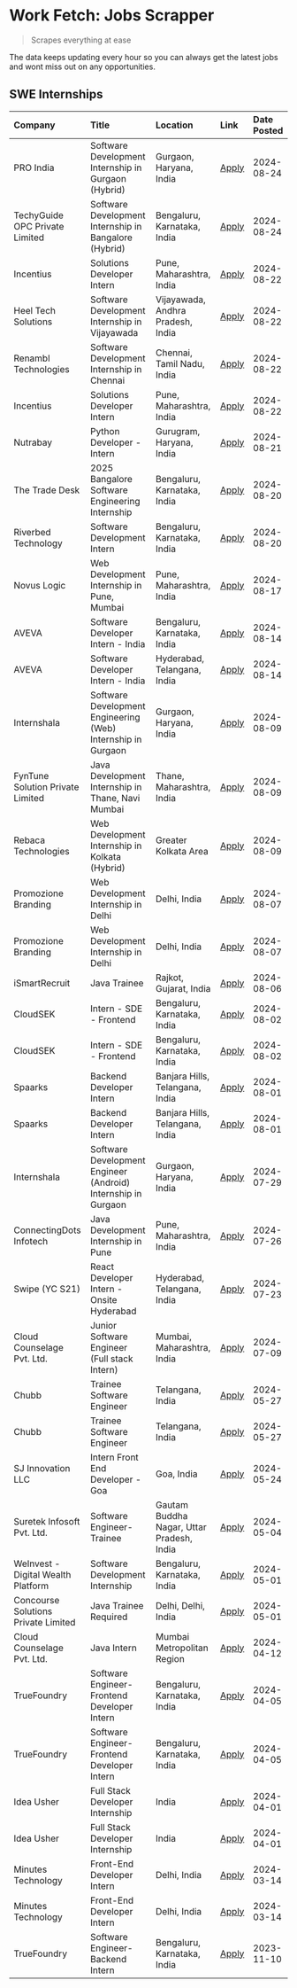 # Work Fetch: Jobs Scrapper
> Scrapes everything at ease

The data keeps updating every hour so you can always get the latest jobs and wont miss out on any opportunities.

## SWE Internships
<!--START_SECTION:workfetch-->
| Company                             | Title                                                         | Location                                  | Link                                                                                                                                                                                                                                                                                     | Date Posted   |
|:------------------------------------|:--------------------------------------------------------------|:------------------------------------------|:-----------------------------------------------------------------------------------------------------------------------------------------------------------------------------------------------------------------------------------------------------------------------------------------|:--------------|
| PRO India                           | Software Development Internship in Gurgaon (Hybrid)           | Gurgaon, Haryana, India                   | [Apply](https://in.linkedin.com/jobs/view/software-development-internship-in-gurgaon-hybrid-at-pro-india-4009587664?position=48&pageNum=0&refId=k0ETJTtOUbP3fsYry55%2BLg%3D%3D&trackingId=eNGdtv%2BGjaieF5mYoKwqbw%3D%3D&trk=public_jobs_jserp-result_search-card)                       | 2024-08-24    |
| TechyGuide OPC Private Limited      | Software Development Internship in Bangalore (Hybrid)         | Bengaluru, Karnataka, India               | [Apply](https://in.linkedin.com/jobs/view/software-development-internship-in-bangalore-hybrid-at-techyguide-opc-private-limited-4009591646?position=60&pageNum=0&refId=k0ETJTtOUbP3fsYry55%2BLg%3D%3D&trackingId=UFVRFbGh8GVRnt1AYzLaNA%3D%3D&trk=public_jobs_jserp-result_search-card)  | 2024-08-24    |
| Incentius                           | Solutions Developer Intern                                    | Pune, Maharashtra, India                  | [Apply](https://in.linkedin.com/jobs/view/solutions-developer-intern-at-incentius-4005695869?position=31&pageNum=0&refId=k0ETJTtOUbP3fsYry55%2BLg%3D%3D&trackingId=9rOkAl3%2BVMcKxrb3GNt5GA%3D%3D&trk=public_jobs_jserp-result_search-card)                                              | 2024-08-22    |
| Heel Tech Solutions                 | Software Development Internship in Vijayawada                 | Vijayawada, Andhra Pradesh, India         | [Apply](https://in.linkedin.com/jobs/view/software-development-internship-in-vijayawada-at-heel-tech-solutions-4007906692?position=41&pageNum=0&refId=k0ETJTtOUbP3fsYry55%2BLg%3D%3D&trackingId=Z4sxWA6DCRAKdoinI1Skjw%3D%3D&trk=public_jobs_jserp-result_search-card)                   | 2024-08-22    |
| Renambl Technologies                | Software Development Internship in Chennai                    | Chennai, Tamil Nadu, India                | [Apply](https://in.linkedin.com/jobs/view/software-development-internship-in-chennai-at-renambl-technologies-4007910299?position=57&pageNum=0&refId=k0ETJTtOUbP3fsYry55%2BLg%3D%3D&trackingId=36Wbn9jj%2FVNXibDPQWA%2BvQ%3D%3D&trk=public_jobs_jserp-result_search-card)                 | 2024-08-22    |
| Incentius                           | Solutions Developer Intern                                    | Pune, Maharashtra, India                  | [Apply](https://in.linkedin.com/jobs/view/solutions-developer-intern-at-incentius-4005695869?position=6&pageNum=2&refId=BlA53elujQOpD28Sw%2F1KYA%3D%3D&trackingId=3uoc5B1yr4TkXQpLc8PqFw%3D%3D&trk=public_jobs_jserp-result_search-card)                                                 | 2024-08-22    |
| Nutrabay                            | Python Developer - Intern                                     | Gurugram, Haryana, India                  | [Apply](https://in.linkedin.com/jobs/view/python-developer-intern-at-nutrabay-4003909226?position=55&pageNum=0&refId=k0ETJTtOUbP3fsYry55%2BLg%3D%3D&trackingId=bn8lE%2BV8c1%2Fs05wDfxuTPA%3D%3D&trk=public_jobs_jserp-result_search-card)                                                | 2024-08-21    |
| The Trade Desk                      | 2025 Bangalore Software Engineering Internship                | Bengaluru, Karnataka, India               | [Apply](https://in.linkedin.com/jobs/view/2025-bangalore-software-engineering-internship-at-the-trade-desk-3987456531?position=11&pageNum=0&refId=k0ETJTtOUbP3fsYry55%2BLg%3D%3D&trackingId=iAqrHtf27AY26dNMy9RHXg%3D%3D&trk=public_jobs_jserp-result_search-card)                       | 2024-08-20    |
| Riverbed Technology                 | Software Development Intern                                   | Bengaluru, Karnataka, India               | [Apply](https://in.linkedin.com/jobs/view/software-development-intern-at-riverbed-technology-4004467559?position=39&pageNum=0&refId=k0ETJTtOUbP3fsYry55%2BLg%3D%3D&trackingId=ExIVjZ%2FS2RA1o%2Fh%2F0R9P5Q%3D%3D&trk=public_jobs_jserp-result_search-card)                               | 2024-08-20    |
| Novus Logic                         | Web Development Internship in Pune, Mumbai                    | Pune, Maharashtra, India                  | [Apply](https://in.linkedin.com/jobs/view/web-development-internship-in-pune-mumbai-at-novus-logic-4003713081?position=58&pageNum=0&refId=k0ETJTtOUbP3fsYry55%2BLg%3D%3D&trackingId=biD77cQH2ZwkBJ0I8jh2Ng%3D%3D&trk=public_jobs_jserp-result_search-card)                               | 2024-08-17    |
| AVEVA                               | Software Developer Intern - India                             | Bengaluru, Karnataka, India               | [Apply](https://in.linkedin.com/jobs/view/software-developer-intern-india-at-aveva-3998279987?position=9&pageNum=0&refId=k0ETJTtOUbP3fsYry55%2BLg%3D%3D&trackingId=PJmI6HY9JCiKsGkdbdtNxg%3D%3D&trk=public_jobs_jserp-result_search-card)                                                | 2024-08-14    |
| AVEVA                               | Software Developer Intern - India                             | Hyderabad, Telangana, India               | [Apply](https://in.linkedin.com/jobs/view/software-developer-intern-india-at-aveva-3998281598?position=13&pageNum=0&refId=k0ETJTtOUbP3fsYry55%2BLg%3D%3D&trackingId=wj%2BH1f0Wx%2FLgSbJW7AOylQ%3D%3D&trk=public_jobs_jserp-result_search-card)                                           | 2024-08-14    |
| Internshala                         | Software Development Engineering (Web) Internship in Gurgaon  | Gurgaon, Haryana, India                   | [Apply](https://in.linkedin.com/jobs/view/software-development-engineering-web-internship-in-gurgaon-at-internshala-3997620471?position=4&pageNum=0&refId=k0ETJTtOUbP3fsYry55%2BLg%3D%3D&trackingId=Sq8DMPNx2eVDP19mApfTmA%3D%3D&trk=public_jobs_jserp-result_search-card)               | 2024-08-09    |
| FynTune Solution Private Limited    | Java Development Internship in Thane, Navi Mumbai             | Thane, Maharashtra, India                 | [Apply](https://in.linkedin.com/jobs/view/java-development-internship-in-thane-navi-mumbai-at-fyntune-solution-private-limited-3997619285?position=24&pageNum=0&refId=k0ETJTtOUbP3fsYry55%2BLg%3D%3D&trackingId=c7p%2BfEDfQwZLeD5nStxOcg%3D%3D&trk=public_jobs_jserp-result_search-card) | 2024-08-09    |
| Rebaca Technologies                 | Web Development Internship in Kolkata (Hybrid)                | Greater Kolkata Area                      | [Apply](https://in.linkedin.com/jobs/view/web-development-internship-in-kolkata-hybrid-at-rebaca-technologies-3997621369?position=45&pageNum=0&refId=k0ETJTtOUbP3fsYry55%2BLg%3D%3D&trackingId=dctshh43eBHRPHvusK8Zlg%3D%3D&trk=public_jobs_jserp-result_search-card)                    | 2024-08-09    |
| Promozione Branding                 | Web Development Internship in Delhi                           | Delhi, India                              | [Apply](https://in.linkedin.com/jobs/view/web-development-internship-in-delhi-at-promozione-branding-3995559880?position=28&pageNum=0&refId=k0ETJTtOUbP3fsYry55%2BLg%3D%3D&trackingId=BOEniSKip2rGurWDnBQKzw%3D%3D&trk=public_jobs_jserp-result_search-card)                             | 2024-08-07    |
| Promozione Branding                 | Web Development Internship in Delhi                           | Delhi, India                              | [Apply](https://in.linkedin.com/jobs/view/web-development-internship-in-delhi-at-promozione-branding-3995559880?position=3&pageNum=2&refId=BlA53elujQOpD28Sw%2F1KYA%3D%3D&trackingId=Kf7EEc0GwmtrpnB0yjDC0Q%3D%3D&trk=public_jobs_jserp-result_search-card)                              | 2024-08-07    |
| iSmartRecruit                       | Java Trainee                                                  | Rajkot, Gujarat, India                    | [Apply](https://in.linkedin.com/jobs/view/java-trainee-at-ismartrecruit-3992301825?position=37&pageNum=0&refId=k0ETJTtOUbP3fsYry55%2BLg%3D%3D&trackingId=HfVVt63%2F26qkte5nKCSFGw%3D%3D&trk=public_jobs_jserp-result_search-card)                                                        | 2024-08-06    |
| CloudSEK                            | Intern - SDE - Frontend                                       | Bengaluru, Karnataka, India               | [Apply](https://in.linkedin.com/jobs/view/intern-sde-frontend-at-cloudsek-3991574495?position=27&pageNum=0&refId=k0ETJTtOUbP3fsYry55%2BLg%3D%3D&trackingId=6lbVd8az2Qw%2ByVWGmfXq6A%3D%3D&trk=public_jobs_jserp-result_search-card)                                                      | 2024-08-02    |
| CloudSEK                            | Intern - SDE - Frontend                                       | Bengaluru, Karnataka, India               | [Apply](https://in.linkedin.com/jobs/view/intern-sde-frontend-at-cloudsek-3991574495?position=2&pageNum=2&refId=BlA53elujQOpD28Sw%2F1KYA%3D%3D&trackingId=jnNzFOyXY%2FkBKqu%2F7o4%2FEg%3D%3D&trk=public_jobs_jserp-result_search-card)                                                   | 2024-08-02    |
| Spaarks                             | Backend Developer Intern                                      | Banjara Hills, Telangana, India           | [Apply](https://in.linkedin.com/jobs/view/backend-developer-intern-at-spaarks-3990226465?position=34&pageNum=0&refId=k0ETJTtOUbP3fsYry55%2BLg%3D%3D&trackingId=3ZekalHStQ7a2Qw8jjrgfQ%3D%3D&trk=public_jobs_jserp-result_search-card)                                                    | 2024-08-01    |
| Spaarks                             | Backend Developer Intern                                      | Banjara Hills, Telangana, India           | [Apply](https://in.linkedin.com/jobs/view/backend-developer-intern-at-spaarks-3990226465?position=9&pageNum=2&refId=BlA53elujQOpD28Sw%2F1KYA%3D%3D&trackingId=edyDC9wABwGBrtqGS5nApQ%3D%3D&trk=public_jobs_jserp-result_search-card)                                                     | 2024-08-01    |
| Internshala                         | Software Development Engineer (Android) Internship in Gurgaon | Gurgaon, Haryana, India                   | [Apply](https://in.linkedin.com/jobs/view/software-development-engineer-android-internship-in-gurgaon-at-internshala-3987153031?position=52&pageNum=0&refId=k0ETJTtOUbP3fsYry55%2BLg%3D%3D&trackingId=jBDw7pltof2hXKqZaQR0ew%3D%3D&trk=public_jobs_jserp-result_search-card)             | 2024-07-29    |
| ConnectingDots Infotech             | Java Development Internship in Pune                           | Pune, Maharashtra, India                  | [Apply](https://in.linkedin.com/jobs/view/java-development-internship-in-pune-at-connectingdots-infotech-3983314097?position=42&pageNum=0&refId=k0ETJTtOUbP3fsYry55%2BLg%3D%3D&trackingId=myl6BWHeCmvRGYuZOFjzNg%3D%3D&trk=public_jobs_jserp-result_search-card)                         | 2024-07-26    |
| Swipe (YC S21)                      | React Developer Intern - Onsite Hyderabad                     | Hyderabad, Telangana, India               | [Apply](https://in.linkedin.com/jobs/view/react-developer-intern-onsite-hyderabad-at-swipe-yc-s21-3981326010?position=46&pageNum=0&refId=k0ETJTtOUbP3fsYry55%2BLg%3D%3D&trackingId=P8sZrbL4viv8%2FXla%2Bg2etg%3D%3D&trk=public_jobs_jserp-result_search-card)                            | 2024-07-23    |
| Cloud Counselage Pvt. Ltd.          | Junior Software Engineer (Full stack Intern)                  | Mumbai, Maharashtra, India                | [Apply](https://in.linkedin.com/jobs/view/junior-software-engineer-full-stack-intern-at-cloud-counselage-pvt-ltd-3967725851?position=22&pageNum=0&refId=k0ETJTtOUbP3fsYry55%2BLg%3D%3D&trackingId=P1SuG0r5%2Fb6Zhj62OoYuBw%3D%3D&trk=public_jobs_jserp-result_search-card)               | 2024-07-09    |
| Chubb                               | Trainee Software Engineer                                     | Telangana, India                          | [Apply](https://in.linkedin.com/jobs/view/trainee-software-engineer-at-chubb-3955950075?position=35&pageNum=0&refId=k0ETJTtOUbP3fsYry55%2BLg%3D%3D&trackingId=hCz6vIMLuiDUNTBKIxKmuw%3D%3D&trk=public_jobs_jserp-result_search-card)                                                     | 2024-05-27    |
| Chubb                               | Trainee Software Engineer                                     | Telangana, India                          | [Apply](https://in.linkedin.com/jobs/view/trainee-software-engineer-at-chubb-3955950075?position=10&pageNum=2&refId=BlA53elujQOpD28Sw%2F1KYA%3D%3D&trackingId=oF%2Fc54RvTu2clbZJFwgA8Q%3D%3D&trk=public_jobs_jserp-result_search-card)                                                   | 2024-05-27    |
| SJ Innovation LLC                   | Intern Front End Developer - Goa                              | Goa, India                                | [Apply](https://in.linkedin.com/jobs/view/intern-front-end-developer-goa-at-sj-innovation-llc-3931678611?position=19&pageNum=0&refId=k0ETJTtOUbP3fsYry55%2BLg%3D%3D&trackingId=qjnABmvb4PvS21Gzr9FR4Q%3D%3D&trk=public_jobs_jserp-result_search-card)                                    | 2024-05-24    |
| Suretek Infosoft Pvt. Ltd.          | Software Engineer-Trainee                                     | Gautam Buddha Nagar, Uttar Pradesh, India | [Apply](https://in.linkedin.com/jobs/view/software-engineer-trainee-at-suretek-infosoft-pvt-ltd-3916999948?position=50&pageNum=0&refId=k0ETJTtOUbP3fsYry55%2BLg%3D%3D&trackingId=ThnLi%2BbM66IozkT3U8vGyA%3D%3D&trk=public_jobs_jserp-result_search-card)                                | 2024-05-04    |
| WeInvest - Digital Wealth Platform  | Software Development Internship                               | Bengaluru, Karnataka, India               | [Apply](https://in.linkedin.com/jobs/view/software-development-internship-at-weinvest-digital-wealth-platform-3912867225?position=3&pageNum=0&refId=k0ETJTtOUbP3fsYry55%2BLg%3D%3D&trackingId=VMqG8n%2BCheDdgjI7y0j3eQ%3D%3D&trk=public_jobs_jserp-result_search-card)                   | 2024-05-01    |
| Concourse Solutions Private Limited | Java Trainee Required                                         | Delhi, Delhi, India                       | [Apply](https://in.linkedin.com/jobs/view/java-trainee-required-at-concourse-solutions-private-limited-3912869388?position=17&pageNum=0&refId=k0ETJTtOUbP3fsYry55%2BLg%3D%3D&trackingId=NDOBkJgPtWxSicP4YbaFmw%3D%3D&trk=public_jobs_jserp-result_search-card)                           | 2024-05-01    |
| Cloud Counselage Pvt. Ltd.          | Java Intern                                                   | Mumbai Metropolitan Region                | [Apply](https://in.linkedin.com/jobs/view/java-intern-at-cloud-counselage-pvt-ltd-3896025667?position=53&pageNum=0&refId=k0ETJTtOUbP3fsYry55%2BLg%3D%3D&trackingId=Nh0RhBm7kBZJ7%2BY8n1JBRg%3D%3D&trk=public_jobs_jserp-result_search-card)                                              | 2024-04-12    |
| TrueFoundry                         | Software Engineer- Frontend Developer Intern                  | Bengaluru, Karnataka, India               | [Apply](https://in.linkedin.com/jobs/view/software-engineer-frontend-developer-intern-at-truefoundry-3887320206?position=33&pageNum=0&refId=k0ETJTtOUbP3fsYry55%2BLg%3D%3D&trackingId=MynvFfYL9W7m44ZlwCQJkg%3D%3D&trk=public_jobs_jserp-result_search-card)                             | 2024-04-05    |
| TrueFoundry                         | Software Engineer- Frontend Developer Intern                  | Bengaluru, Karnataka, India               | [Apply](https://in.linkedin.com/jobs/view/software-engineer-frontend-developer-intern-at-truefoundry-3887320206?position=8&pageNum=2&refId=BlA53elujQOpD28Sw%2F1KYA%3D%3D&trackingId=jdgDfA9D7WWrrpjyVHmC8Q%3D%3D&trk=public_jobs_jserp-result_search-card)                              | 2024-04-05    |
| Idea Usher                          | Full Stack Developer Internship                               | India                                     | [Apply](https://in.linkedin.com/jobs/view/full-stack-developer-internship-at-idea-usher-3879565540?position=30&pageNum=0&refId=k0ETJTtOUbP3fsYry55%2BLg%3D%3D&trackingId=NDhTDFnxRyfn7NXq%2FxpS5Q%3D%3D&trk=public_jobs_jserp-result_search-card)                                        | 2024-04-01    |
| Idea Usher                          | Full Stack Developer Internship                               | India                                     | [Apply](https://in.linkedin.com/jobs/view/full-stack-developer-internship-at-idea-usher-3879565540?position=5&pageNum=2&refId=BlA53elujQOpD28Sw%2F1KYA%3D%3D&trackingId=H8kXOxfqmSYHKwTFgXpibA%3D%3D&trk=public_jobs_jserp-result_search-card)                                           | 2024-04-01    |
| Minutes Technology                  | Front-End Developer Intern                                    | Delhi, India                              | [Apply](https://in.linkedin.com/jobs/view/front-end-developer-intern-at-minutes-technology-3853712549?position=26&pageNum=0&refId=k0ETJTtOUbP3fsYry55%2BLg%3D%3D&trackingId=jErwpp2k%2FHD7b%2FdkrLpZEQ%3D%3D&trk=public_jobs_jserp-result_search-card)                                   | 2024-03-14    |
| Minutes Technology                  | Front-End Developer Intern                                    | Delhi, India                              | [Apply](https://in.linkedin.com/jobs/view/front-end-developer-intern-at-minutes-technology-3853712549?position=1&pageNum=2&refId=BlA53elujQOpD28Sw%2F1KYA%3D%3D&trackingId=uECsQqCGzuLyEZdsSpfLBg%3D%3D&trk=public_jobs_jserp-result_search-card)                                        | 2024-03-14    |
| TrueFoundry                         | Software Engineer-Backend Intern                              | Bengaluru, Karnataka, India               | [Apply](https://in.linkedin.com/jobs/view/software-engineer-backend-intern-at-truefoundry-3779508170?position=56&pageNum=0&refId=k0ETJTtOUbP3fsYry55%2BLg%3D%3D&trackingId=2tq6L6ayuJ%2FxoZiHj2Cp4w%3D%3D&trk=public_jobs_jserp-result_search-card)                                      | 2023-11-10    |
<!--END_SECTION:workfetch-->
